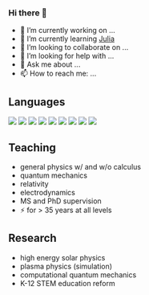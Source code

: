 ### Hi there 👋


- 🔭 I’m currently working on ...
- 🌱 I’m currently learning [Julia](https://julialang.org/)
- 👯 I’m looking to collaborate on ...
- 🤔 I’m looking for help with ...
- 💬 Ask me about ...
- 📫 How to reach me: ...

## Languages

![](https://img.shields.io/badge/Code-Fortran-informational?style=flat&logo=<LOGO_NAME>&logoColor=white&color=2bbc8a)
![](https://img.shields.io/badge/Code-Mathematica-informational?style=flat&logo=<LOGO_NAME>&logoColor=white&color=2bbc8a)
![](https://img.shields.io/badge/Code-Julia-informational?style=flat&logo=<LOGO_NAME>&logoColor=white&color=2bbc8a)
![](https://img.shields.io/badge/Code-Matlab-informational?style=flat&logo=<LOGO_NAME>&logoColor=white&color=2bbc8a)
![](https://img.shields.io/badge/OS-macOS-informational?style=flat&logo=<LOGO_NAME>&logoColor=white&color=2bbc8a)
![](https://img.shields.io/badge/OS-Linux-informational?style=flat&logo=<LOGO_NAME>&logoColor=white&color=2bbc8a)
![](https://img.shields.io/badge/Editor-Sublime-informational?style=flat&logo=<LOGO_NAME>&logoColor=white&color=2bbc8a)
![](https://img.shields.io/badge/Environment-Pluto-informational?style=flat&logo=<LOGO_NAME>&logoColor=white&color=2bbc8a)
![](https://img.shields.io/badge/Environment-Jupyter-informational?style=flat&logo=<LOGO_NAME>&logoColor=white&color=2bbc8a)

## Teaching

- general physics w/ and w/o calculus
- quantum mechanics
- relativity
- electrodynamics
- MS and PhD supervision
- ⚡ for > 35 years at all levels

## Research

- high energy solar physics
- plasma physics (simulation)
- computational quantum mechanics
- K-12 STEM education reform



